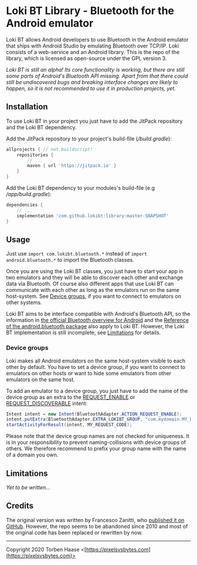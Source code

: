 # Loki BT Library - Bluetooth for the Android emulator

Loki BT allows Android developers to use Bluetooth in the Android emulator that ships with Android Studio by emulating Bluetooth over TCP/IP. Loki consists of a web-service and an Android library. This is the repo of the library, which is licensed as open-source under the GPL version 3.

*Loki BT is still an alpha! Its core functionality is working, but there are still some parts of Android's Bluetooth API missing. Apart from that there could still be undiscovered bugs and breaking interface changes are likely to happen, so it is not recommended to use it in production projects, yet.*

## Installation

To use Loki BT in your project you just have to add the JitPack repository and the Loki BT dependency.

Add the JitPack repository to your project's build-file (*/build.gradle*):

```gradle
allprojects { // not buildscript!
    repositories {
        // ...
        maven { url 'https://jitpack.io' }
    }
}
```

Add the Loki BT dependency to your modules's build-file (e.g */app/build.gradle*):

```gradle
dependencies {
    // ...
    implementation 'com.github.lokibt:library:master-SNAPSHOT'
}
```
## Usage

Just use `import com.lokibt.bluetooth.*` instead of `import android.bluetooth.*` to import the Bluetooth classes.

Once you are using the Loki BT classes, you just have to start your app in two emulators and they will be able to discover each other and exchange data via Bluetooth. Of course also different apps that use Loki BT can communicate with each other as long as the emulators run on the same host-system. See [Device groups](#device-groups), if you want to connect to emulators on other systems.

Loki BT aims to be interface compatible with Android's Bluetooth API, so the information in [the official Bluetooth overview for Android](https://developer.android.com/guide/topics/connectivity/bluetooth) and the [Reference of the android.bluetooth package](https://developer.android.com/reference/android/bluetooth/package-summary) also apply to Loki BT. However, the Loki BT implementation is still incomplete, see [Limitations](#limitations) for details.

### Device groups

Loki makes all Android emulators on the same host-system visible to each other by default. You have to set a device group, if you want to connect to emulators on other hosts or want to hide some emulators from other emulators on the same host.

To add an emulator to a device group, you just have to add the name of the device group as an extra to the [REQUEST_ENABLE](https://developer.android.com/reference/android/bluetooth/BluetoothAdapter#ACTION_REQUEST_ENABLE) or [REQUEST_DISCOVERABLE](https://developer.android.com/reference/android/bluetooth/BluetoothAdapter#ACTION_REQUEST_DISCOVERABLE) intent:

```Java
Intent intent = new Intent(BluetoothAdapter.ACTION_REQUEST_ENABLE);
intent.putExtra(BluetoothAdapter.EXTRA_LOKIBT_GROUP, "com.mydomain.MY_DEVICE_GROUP_NAME");
startActivityForResult(intent, MY_REQUEST_CODE);
```
Please note that the device group names are not checked for uniqueness. It is in your responsibility to prevent naming-collisions with device groups of others. We therefore recommend to prefix your group name with the name of a domain you own.

## Limitations
*Yet to be written...*

## Credits

The original version was written by Francesco Zanitti, who [published it on GitHub](https://github.com/cheng81/Android-Bluetooth-Simulator/). However, the repo seems to be abandoned since 2010 and most of the original code has been replaced or rewritten by now.

----

Copyright 2020 Torben Haase \<[https://pixelsvsbytes.com](https://pixelsvsbytes.com)>
